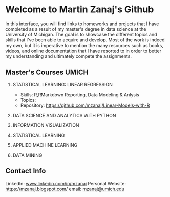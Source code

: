 # Welcome to Martin Zanaj's Github 

In this interface, you will find links to homeworks and projects that I have completed as a result of my master's degree in data science at the University of Michigan. The goal is to showcase the different topics and skills that I've been able to acquire and develop. Most of the work is indeed my own, but it is imperative to mention the many resources such as books, videos, and online documentation that I have resorted to in order to better my understanding and ultimately compete the assignments.  

## Master's Courses UMICH

  1. STATISTICAL LEARNING: LINEAR REGRESSION
     - Skills: R,RMarkdown Reporting, Data Modeling & Anlysis
     - Topics: 
     - Repository: https://github.com/mzanaj/Linear-Models-with-R
  
  2. DATA SCIENCE AND ANALYTICS WITH PYTHON
  
  
  3. INFORMATION VISUALIZATION
  
  
  4. STATISTICAL LEARNING 
  
  
  5. APPLIED MACHINE LEARNING
  
  
  6. DATA MINING 


## Contact Info
LinkedIn: www.linkedin.com/in/mzanaj
Personal Website: https://mzanaj.blogspot.com/ 
email: mzanaj@umich.edu 
